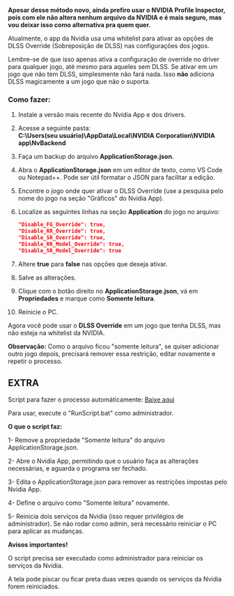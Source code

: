**Apesar desse método novo, ainda prefiro usar o NVIDIA Profile Inspector, pois com ele não altera nenhum arquivo da NVIDIA e é mais seguro, mas vou deixar isso como alternativa pra quem quer.**

Atualmente, o app da Nvidia usa uma whitelist para ativar as opções de DLSS Override (Sobreposição de DLSS) nas configurações dos jogos.

Lembre-se de que isso apenas ativa a configuração de override no driver para qualquer jogo, até mesmo para aqueles sem DLSS. Se ativar em um jogo que não tem DLSS, simplesmente não fará nada. Isso **não** adiciona DLSS magicamente a um jogo que não o suporta.  

### Como fazer:  

1. Instale a versão mais recente do Nvidia App e dos drivers.  
2. Acesse a seguinte pasta:  
   **C:\Users(seu usuário)\AppData\Local\NVIDIA Corporation\NVIDIA app\NvBackend**  
3. Faça um backup do arquivo **ApplicationStorage.json**.  
4. Abra o **ApplicationStorage.json** em um editor de texto, como VS Code ou Notepad++. Pode ser útil formatar o JSON para facilitar a edição.  
5. Encontre o jogo onde quer ativar o DLSS Override (use a pesquisa pelo nome do jogo na seção "Gráficos" do Nvidia App).  
6. Localize as seguintes linhas na seção **Application** do jogo no arquivo:  

   ```json
   "Disable_FG_Override": true,
   "Disable_RR_Override": true,
   "Disable_SR_Override": true,
   "Disable_RR_Model_Override": true,
   "Disable_SR_Model_Override": true
   ```  

7. Altere **true** para **false** nas opções que deseja ativar.  
8. Salve as alterações.  
9. Clique com o botão direito no **ApplicationStorage.json**, vá em **Propriedades** e marque como **Somente leitura**.  
10. Reinicie o PC.  

Agora você pode usar o **DLSS Override** em um jogo que tenha DLSS, mas não esteja na whitelist da NVIDIA.  

**Observação:** Como o arquivo ficou "somente leitura", se quiser adicionar outro jogo depois, precisará remover essa restrição, editar novamente e repetir o processo.

## EXTRA

Script para fazer o processo automáticamente: [Baixe aqui](https://github.com/renannmp/dlssinspectorxml/releases/download/1.0-Script/NVIDIA.App.Unlock.7z)

Para usar, execute o "RunScript.bat" como administrador.

**O que o script faz:**

1- Remove a propriedade "Somente leitura" do arquivo ApplicationStorage.json.

2- Abre o Nvidia App, permitindo que o usuário faça as alterações necessárias, e aguarda o programa ser fechado.

3- Edita o ApplicationStorage.json para remover as restrições impostas pelo Nvidia App.

4- Define o arquivo como "Somente leitura" novamente.

5- Reinicia dois serviços da Nvidia (isso requer privilégios de administrador). Se não rodar como admin, será necessário reiniciar o PC para aplicar as mudanças.

**Avisos importantes!**

O script precisa ser executado como administrador para reiniciar os serviços da Nvidia.

A tela pode piscar ou ficar preta duas vezes quando os serviços da Nvidia forem reiniciados.

